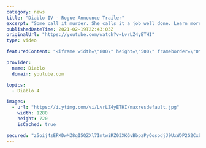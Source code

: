 ```yaml
---
category: news
title: "Diablo IV - Rogue Announce Trailer"
excerpt: "Some call it murder. She calls it a job well done. Learn more at Diablo4.com The Rogue is the newest addition to the Diablo IV campfire, combining range and ..."
publishedDateTime: 2021-02-19T22:43:03Z
originalUrl: "https://youtube.com/watch?v=LvrLZ4yETHI"
type: video

featuredContent: "<iframe width=\"800\" height=\"500\" frameborder=\"0\" src=\"https://www.youtube.com/embed/LvrLZ4yETHI\" allow=\"accelerometer; autoplay; encrypted-media; gyroscope; picture-in-picture\" allowfullscreen></iframe>"

provider:
  name: Diablo
  domain: youtube.com

topics:
  - Diablo 4

images:
  - url: "https://i.ytimg.com/vi/LvrLZ4yETHI/maxresdefault.jpg"
    width: 1280
    height: 720
    isCached: true

secured: "z5oij4zEPXDwMZ8gI5QZXl7ImtwiRZ03XKGvBbpzPyOosodjJ9UxWDP2G2CxbAE8gtKGFfgTVOpRovrJNVvjnCZ++woZ+HmybnBJ+Xts2yq92w39h6Wz8tJWkZKtFaiFUro8v9w0nQ4tdwpZlPbxdIMNIfbDQjS3BIMXCB0x01BaTP9OC5GIBA7KRCakFKgQoMkvcQxqkC3mSgEVpKgE7RTNAf33xhnDWYbBKIxSPdg8crfkctSgbSXBThRVU7ndA7Hu8Hi57zGi5ooyLhT5vHtQWG+F5dol9bDpS/JnL8GRTiwJR2/NBFfYpMqiC+en4gQSrfrpMCXCuSGNOfFCic1V5meMBa7JpPuoiHCTDiyx0sAz+2Qe44CbsVQPdSfLPOZ1z5YnhrG9fJUqOXIAMX2fqTm3hqXaggYJrHWHFXI4vxTveGZvDMTxDEFuhqsq;7y5xtQg7LMG0jh3/dD2mFw=="
---
```


